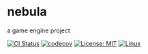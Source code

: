 # nebula
a game engine project

[![CI Status](https://github.com/jjsheets/nebula/workflows/CI/badge.svg?branch=main)](https://github.com/jjsheets/nebula/actions) [![codecov](https://codecov.io/gh/jjsheets/nebula/branch/main/graph/badge.svg?token=1L3T80ZE1P)](https://codecov.io/gh/jjsheets/nebula) [![License: MIT](https://img.shields.io/badge/License-MIT-yellow.svg)](https://opensource.org/licenses/MIT) [![Linux](https://svgshare.com/i/Zhy.svg)](https://svgshare.com/i/Zhy.svg)
